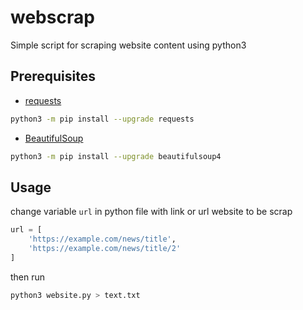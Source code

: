 # webscrap

Simple script for scraping website content using python3

## Prerequisites

* [requests](https://github.com/psf/requests)
```bash
python3 -m pip install --upgrade requests
```

* [BeautifulSoup](https://www.crummy.com/software/BeautifulSoup)
```bash
python3 -m pip install --upgrade beautifulsoup4 
```

## Usage

change variable `url` in python file with link or url website to be scrap

```python
url = [
    'https://example.com/news/title',
    'https://example.com/news/title/2'
]
```

then run 

```bash
python3 website.py > text.txt
```
